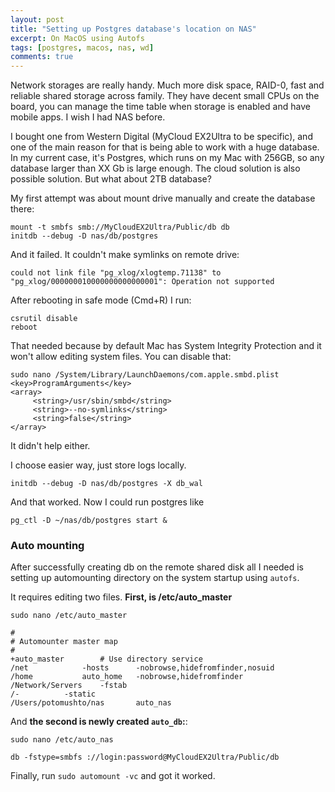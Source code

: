 ```yaml
---
layout: post
title: "Setting up Postgres database's location on NAS"
excerpt: On MacOS using Autofs
tags: [postgres, macos, nas, wd]
comments: true
---
```


Network storages are really handy. Much more disk space,
RAID-0, fast and reliable shared storage across family. They have decent small CPUs on the board, you can manage the time table when storage is enabled and have mobile apps. I wish I had NAS before.

I bought one from Western Digital (MyCloud EX2Ultra to be specific), and
one of the main reason for that is being able to work with a huge database.
In my current case, it's Postgres, which runs on my Mac with 256GB, so any database larger than XX Gb is large enough. The cloud solution is also possible solution. But what about 2TB database?

My first attempt was about mount drive manually and create the database there:

```
mount -t smbfs smb://MyCloudEX2Ultra/Public/db db
initdb --debug -D nas/db/postgres
```

And it failed. It couldn't make symlinks on remote drive:

```
could not link file "pg_xlog/xlogtemp.71138" to "pg_xlog/000000010000000000000001": Operation not supported
```

After rebooting in safe mode (Cmd+R) I run:

```
csrutil disable
reboot
```

That needed because by default Mac has System Integrity Protection and it won't allow editing system files. You can disable that:

```
sudo nano /System/Library/LaunchDaemons/com.apple.smbd.plist
<key>ProgramArguments</key>
<array>
     <string>/usr/sbin/smbd</string>
     <string>--no-symlinks</string>
     <string>false</string>
</array>
```

It didn't help either.

I choose easier way, just store logs locally.

```
initdb --debug -D nas/db/postgres -X db_wal
```

And that worked. Now I could run postgres like
```
pg_ctl -D ~/nas/db/postgres start &
```

### Auto mounting

After successfully creating db on the remote shared disk all I needed is setting up automounting directory on the system startup using `autofs`.

It requires editing two files. **First, is /etc/auto_master**

```
sudo nano /etc/auto_master

#
# Automounter master map
#
+auto_master		# Use directory service
/net			-hosts		-nobrowse,hidefromfinder,nosuid
/home			auto_home	-nobrowse,hidefromfinder
/Network/Servers	-fstab
/-			-static
/Users/potomushto/nas		auto_nas
```

And **the second is newly created `auto_db`:**:

```
sudo nano /etc/auto_nas

db -fstype=smbfs ://login:password@MyCloudEX2Ultra/Public/db
```

Finally, run `sudo automount -vc` and got it worked.
